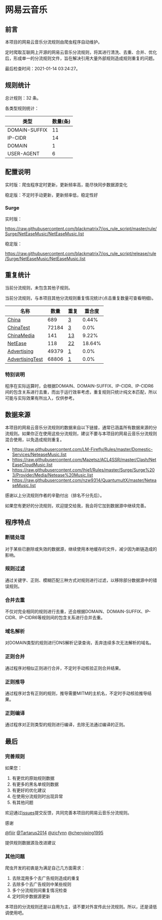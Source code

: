 # 网易云音乐

## 前言

本项目的网易云音乐分流规则由爬虫程序自动维护。

定时爬取互联网上开源的网易云音乐分流规则，将其进行清洗、去重、合并、优化后，形成单一的分流规则文件，旨在解决引用大量外部规则造成规则重复的问题。



最后检查时间：2021-01-14 03:24:27。

## 规则统计

总计规则：32 条。

各类型规则统计：

| 类型 | 数量(条) |
| ---- | ---- |
| DOMAIN-SUFFIX | 11 |
| IP-CIDR | 14 |
| DOMAIN | 1 |
| USER-AGENT | 6 |
## 配置说明

实时版：爬虫程序定时更新，更新频率高，能尽快同步数据源变化

稳定版：不定时手动更新，更新频率低，稳定性好

### Surge 
实时版：

https://raw.githubusercontent.com/blackmatrix7/ios_rule_script/master/rule/Surge/NetEaseMusic/NetEaseMusic.list

稳定版：

https://raw.githubusercontent.com/blackmatrix7/ios_rule_script/release/rule/Surge/NetEaseMusic/NetEaseMusic.list

## 重复统计


当前分流规则，未包含其他子规则。


当前分流规则，与本项目其他分流规则重复情况统计(点击重复数量可查看明细)。



| 名称 | 数量 | 重复 | 重合度 |
| ---- | ---- | ---- | ------ |
|  [China](https://github.com/blackmatrix7/ios_rule_script/tree/master/rule/Surge/China)    | 689   | [3](https://raw.githubusercontent.com/blackmatrix7/ios_rule_script/master/rule/Surge/NetEaseMusic/NetEaseMusic_Repeat.list)   |   0.44% |
|  [ChinaTest](https://github.com/blackmatrix7/ios_rule_script/tree/master/rule/Surge/ChinaTest)    | 72184   | [3](https://raw.githubusercontent.com/blackmatrix7/ios_rule_script/master/rule/Surge/NetEaseMusic/NetEaseMusic_Repeat.list)   |   0.0% |
|  [ChinaMedia](https://github.com/blackmatrix7/ios_rule_script/tree/master/rule/Surge/ChinaMedia)    | 141   | [13](https://raw.githubusercontent.com/blackmatrix7/ios_rule_script/master/rule/Surge/NetEaseMusic/NetEaseMusic_Repeat.list)   |   9.22% |
|  [NetEase](https://github.com/blackmatrix7/ios_rule_script/tree/master/rule/Surge/NetEase)    | 118   | [22](https://raw.githubusercontent.com/blackmatrix7/ios_rule_script/master/rule/Surge/NetEaseMusic/NetEaseMusic_Repeat.list)   |   18.64% |
|  [Advertising](https://github.com/blackmatrix7/ios_rule_script/tree/master/rule/Surge/Advertising)    | 49379   | [1](https://raw.githubusercontent.com/blackmatrix7/ios_rule_script/master/rule/Surge/NetEaseMusic/NetEaseMusic_Repeat.list)   |   0.0% |
|  [AdvertisingTest](https://github.com/blackmatrix7/ios_rule_script/tree/master/rule/Surge/AdvertisingTest)    | 68806   | [1](https://raw.githubusercontent.com/blackmatrix7/ios_rule_script/master/rule/Surge/NetEaseMusic/NetEaseMusic_Repeat.list)   |   0.0% |
### 特别说明
程序在实际运算时，会根据DOMAIN、DOMAIN-SUFFIX、IP-CIDR、IP-CIDR6间的包含关系进行去重，而出于运行效率考虑，重复规则只统计纯文本匹配，所以可能与实际效果有所出入，仅供参考。

## 数据来源

本项目的网易云音乐分流规则的数据来自以下链接，通常已涵盖所有数据来源的分流规则。如果你正在使用这些分流规则，建议不要与本项目的网易云音乐分流规则混合使用，以免造成规则重复。

- https://raw.githubusercontent.com/LM-Firefly/Rules/master/Domestic-Services/NeteaseMusic.list
- https://raw.githubusercontent.com/Mazetsz/ACL4SSR/master/Clash/NetEaseCloudMusic.list
- https://raw.githubusercontent.com/lhie1/Rules/master/Surge/Surge%203/Provider/Media/Netease%20Music.list
- https://raw.githubusercontent.com/nzw9314/QuantumultX/master/NeteaseMusic.list


感谢以上分流规则作者的辛勤付出（排名不分先后）。

如果您有更好的分流规则，欢迎提交给我，我会将它加到数据源中继续完善。

## 程序特点

### 断链处理

对于某些已删除或失效的数据源，继续使用本地缓存的文件，减少因为断链造成的影响。

### 规则过滤

通过关键字、正则、模糊匹配三种方式对规则进行过滤，以移除部分数据源中的错误规则。

### 合并去重

不仅对完全相同的规则进行去重，还会根据DOMAIN、DOMAIN-SUFFIX、IP-CIDR、IP-CIDR6等规则间的包含关系进行合并去重。

### 域名解析

对DOMAIN类型的规则进行DNS解析记录查询，丢弃连续多次无法解析的域名。

### 正则合并

通过程序对相似正则进行合并，不定时手动核验正则合并结果。

### 正则推导

通过程序对含有正则的规则，推导需要MITM的主机名，不定时手动核验推导结果。

### 正则编译

通过程序对正则类型的规则进行编译，去除无法通过编译的正则。

## 最后

### 完善规则

如果您：

1. 有更优的原始规则数据
2. 有更多的黑名单规则数据
3. 有更好的优化建议
4. 在使用分流规则时出现异常
5. 有其他问题

欢迎通过[issues](https://github.com/blackmatrix7/ios_rule_script/issues/new)提交反馈，共同完善本项目的网易云音乐分流规则。

感谢

[@fiiir](https://github.com/fiiir) [@Tartarus2014](https://github.com/Tartarus2014) [@zjcfynn](https://github.com/zjcfynn) [@chenyiping1995](https://github.com/chenyiping1995) 

提供规则数据源及改进建议

### 其他问题

爬虫开发的初衷是为满足自己几方面需求：

1. 去除混用多个去广告规则造成的重复
2. 去除多个去广告规则中某些规则
3. 多个分流规则间重复情况检查
4. 定时同步数据源更新

本项目的分流规则还是以自用为主，请不要对外宣传此分流规则。所以，还是请低调使用吧。